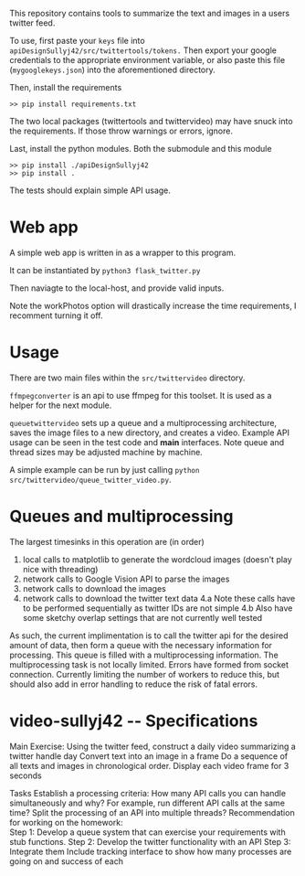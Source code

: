 This repository contains tools to summarize the text and images in a users twitter feed. 

To use, first paste your `keys` file into `apiDesignSullyj42/src/twittertools/tokens.` Then export your google credentials to the appropriate environment variable, or also paste this file (`mygooglekeys.json`) into the aforementioned directory.

Then, install the requirements
```
>> pip install requirements.txt
```
The two local packages (twittertools and twittervideo) may have snuck into the requirements. If those throw warnings or errors, ignore.

Last, install the python modules. Both the submodule and this module
```
>> pip install ./apiDesignSullyj42
>> pip install .
```
The tests should explain simple API usage. 

# Web app

A simple web app is written in as a wrapper to this program.

It can be instantiated by `python3 flask_twitter.py`

Then naviagte to the local-host, and provide valid inputs.

Note the workPhotos option will drastically increase the time requirements, I recomment turning it off.

# Usage

There are two main files within the `src/twittervideo` directory. 

`ffmpegconverter` is an api to use ffmpeg for this toolset. It is used as a helper for the next module.

`queuetwittervideo` sets up a queue and a multiprocessing architecture, saves the image files to a new directory, and creates a video. Example API usage can be seen in the test code and __main__ interfaces. Note queue and thread sizes may be adjusted machine by machine.

A simple example can be run by just calling `python src/twittervideo/queue_twitter_video.py`.

# Queues and multiprocessing
The largest timesinks in this operation are (in order)
1. local calls to matplotlib to generate the wordcloud images (doesn't play nice with threading)
2. network calls to Google Vision API to parse the images
3. network calls to download the images
4. network calls to download the twitter text data
4.a Note these calls have to be performed sequentially as twitter IDs are not simple
4.b Also have some sketchy overlap settings that are not currently well tested

As such, the current implimentation is to call the twitter api for the desired amount of data, then form a queue with the necessary information for processing. 
This queue is filled with a multiprocessing information. The multiprocessing task is not locally limited. Errors have formed from socket connection. Currently limiting the number of workers to reduce this, but should also add in error handling to reduce the risk of fatal errors.

# video-sullyj42 -- Specifications
Main Exercise:  Using the twitter feed, construct a daily video summarizing a twitter handle day
Convert text into an image in a frame
Do a sequence of all texts and images in chronological order.
Display each video frame for 3 seconds


Tasks
Establish a processing criteria:
How many API calls you can handle simultaneously and why?
For example, run different API calls at the same time?
Split the processing of an API into multiple threads?
Recommendation for working on the homework:  
Step 1:
Develop a queue system that can exercise your requirements with stub functions.
Step 2: 
Develop the twitter functionality with an API
Step 3:
Integrate them
Include tracking interface to show how many processes are going on and success of each

